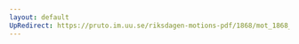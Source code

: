 ```yaml
---
layout: default
UpRedirect: https://pruto.im.uu.se/riksdagen-motions-pdf/1868/mot_1868__ak__35/mot_1868__ak__35-005.pdf
---
```

